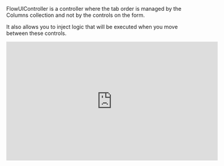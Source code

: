 ﻿FlowUIController is a controller where the tab order is managed by the Columns collection and not by the controls on the form.

It also allows you to inject logic that will be executed when you move between these controls.

<iframe width="560" height="315" src="https://www.youtube.com/embed/mIr6B-X_Ej8?list=PL1DEQjXG2xnJ622kTVgstJEVh0DGRHkmU" frameborder="0" allowfullscreen></iframe>